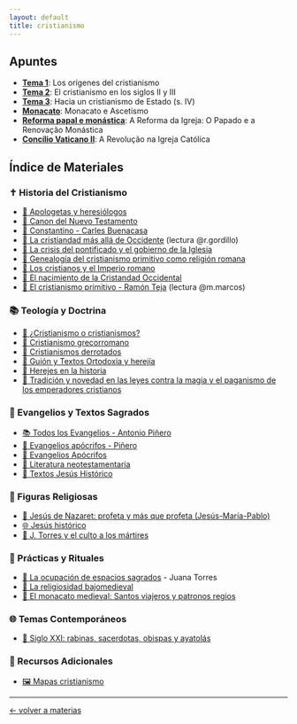 ```yaml
---
layout: default
title: cristianismo
---
```


## Apuntes

- [**Tema 1**](apuntes/crmo_t1): Los orígenes del cristianismo
- [**Tema 2**](apuntes/crmo_t2.md): El cristianismo en los siglos II y III
- [**Tema 3**](apuntes/crmo_t3.md): Hacia un cristianismo de Estado (s. IV)
- [**Monacato**](apuntes/monacato.md): Monacato e Ascetismo
- [**Reforma papal e monástica**](apuntes/r_monastica.md): A Reforma da Igreja: O Papado e a Renovação Monástica
- [**Concílio Vaticano II**](apuntes/vaticano2.md): A Revolução na Igreja Católica

## Índice de Materiales

### ✝️ Historia del Cristianismo
- [📄 Apologetas y heresiólogos](https://dh4ih.github.io/mcr/cristianismo/materiales/apologetas.pdf)
- [📄 Canon del Nuevo Testamento](materiales/canonNT.docx)
- [📄 Constantino - Carles Buenacasa](materiales/constantinus.pdf)
- [📄 La cristiandad más allá de Occidente](materiales/cris_masalla.pdf) (lectura @r.gordillo)
- [📄 La crisis del pontificado y el gobierno de la Iglesia](materiales/crisispont.pdf)
- [📄 Genealogía del cristianismo primitivo como religión romana](materiales/genealogia.pdf)
- [📄 Los cristianos y el Imperio romano](materiales/cristianosimperio.docx)
- [📄 El nacimiento de la Cristandad Occidental](materiales/cristiandadoccidental.pdf)
- [📄 El cristianismo primitivo - Ramón Teja](materiales/crmoprimitivo.pdf) (lectura @m.marcos)

### 📚 Teología y Doctrina
- [📄 ¿Cristianismo o cristianismos?](materiales/crmoocrmos.pdf)
- [📄 Cristianismo grecorromano](materiales/crmogrecorromano.pdf)
- [📄 Cristianismos derrotados](materiales/crmosderrotados.pdf)
- [📄 Guión y Textos Ortodoxia y herejía](materiales/guion.doc)
- [📄 Herejes en la historia](materiales/herejes.pdf) 
- [📄 Tradición y novedad en las leyes contra la magia y el paganismo de los emperadores cristianos](materiales/leyespaganismo.pdf)
  
### 📜 Evangelios y Textos Sagrados
- [📚 Todos los Evangelios - Antonio Piñero](/materiales/todoslosevangelios_ap.pdf)
- [📄 Evangelios apócrifos - Piñero](materiales/evapocrifospiñero.pdf)
- [📄 Evangelios Apócrifos](materiales/evapocrifos.pdf)
- [📄 Literatura neotestamentaria](materiales/litneotest.pdf)
- [📄 Textos Jesús Histórico](materiales/textosjesus.doc)

### 👼 Figuras Religiosas
- [📄 Jesús de Nazaret: profeta y más que profeta (Jesús-María-Pablo)](materiales/jesusmariapablo.pdf)
- [🌐 Jesús histórico](https://www.jotdown.es/2018/11/jesus-de-nazaret-i-el-jesus-historico/)
- [📄 J. Torres y el culto a los mártires](materiales/cultomartires.pdf)

### 🙏 Prácticas y Rituales
- [📄 La ocupación de espacios sagrados](materiales/ocupacion.pdf) - Juana Torres 
- [📄 La religiosidad bajomedieval](materiales/relibajomedieval.pdf)
- [📄 El monacato medieval: Santos viajeros y patronos regios](materiales/monacatomedieval.pdf)

### 🌐 Temas Contemporáneos
- [📄 Siglo XXI: rabinas, sacerdotas, obispas y ayatolás](materiales/sacerdotas.pdf)

### 📖 Recursos Adicionales
- [🖼️ Mapas cristianismo](materiales/mapas.ppt)

---
<div style="display: flex; align-items: center; float: left;">
<a href="../">&#8592; volver a materias</a>
</div>
